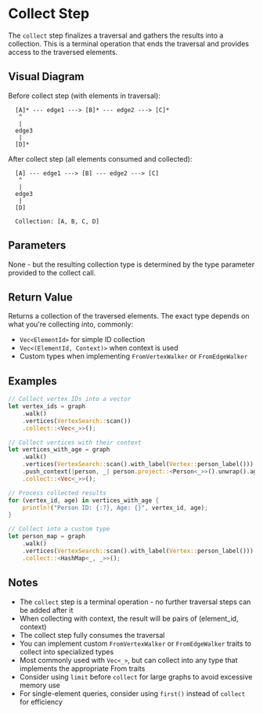 # Collect Step

The `collect` step finalizes a traversal and gathers the results into a collection. This is a terminal operation that ends the traversal and provides access to the traversed elements.

## Visual Diagram

Before collect step (with elements in traversal):
```
  [A]* --- edge1 ---> [B]* --- edge2 ---> [C]*  
   ^                                         
   |                                         
  edge3                                       
   |                                         
  [D]*                                        
```

After collect step (all elements consumed and collected):
```
  [A] --- edge1 ---> [B] --- edge2 ---> [C]  
   ^                                         
   |                                         
  edge3                                       
   |                                         
  [D]                                        

  Collection: [A, B, C, D]
```

## Parameters

None - but the resulting collection type is determined by the type parameter provided to the collect call.

## Return Value

Returns a collection of the traversed elements. The exact type depends on what you're collecting into, commonly:
- `Vec<ElementId>` for simple ID collection
- `Vec<(ElementId, Context)>` when context is used
- Custom types when implementing `FromVertexWalker` or `FromEdgeWalker`

## Examples

```rust
// Collect vertex IDs into a vector
let vertex_ids = graph
    .walk()
    .vertices(VertexSearch::scan())
    .collect::<Vec<_>>();

// Collect vertices with their context
let vertices_with_age = graph
    .walk()
    .vertices(VertexSearch::scan().with_label(Vertex::person_label()))
    .push_context(|person, _| person.project::<Person<_>>().unwrap().age())
    .collect::<Vec<_>>();

// Process collected results
for (vertex_id, age) in vertices_with_age {
    println!("Person ID: {:?}, Age: {}", vertex_id, age);
}

// Collect into a custom type
let person_map = graph
    .walk()
    .vertices(VertexSearch::scan().with_label(Vertex::person_label()))
    .collect::<HashMap<_, _>>();
```

## Notes

- The `collect` step is a terminal operation - no further traversal steps can be added after it
- When collecting with context, the result will be pairs of (element_id, context)
- The collect step fully consumes the traversal
- You can implement custom `FromVertexWalker` or `FromEdgeWalker` traits to collect into specialized types
- Most commonly used with `Vec<_>`, but can collect into any type that implements the appropriate From traits
- Consider using `limit` before `collect` for large graphs to avoid excessive memory use
- For single-element queries, consider using `first()` instead of `collect` for efficiency
